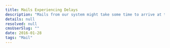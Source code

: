 ```yaml
---
title: Mails Experiencing Delays
description: "Mails from our system might take some time to arrive at the moment since @mandrillapp is experiencing delivery delays."
details: null
resolved: null
cmsUserSlug: ""
date: 2016-01-28
tags: "Mail"
---
```


